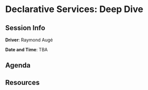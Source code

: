 # Declarative Services: Deep Dive

## Session Info

**Driver**: Raymond Augé

**Date and Time**: TBA

## Agenda

## Resources